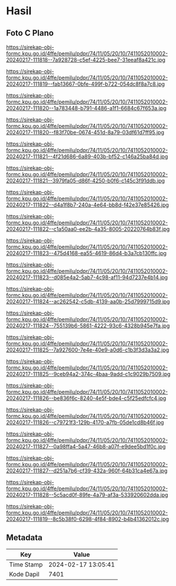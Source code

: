 # Hasil

## Foto C Plano

https://sirekap-obj-formc.kpu.go.id/4ffe/pemilu/pdpr/74/11/05/20/10/7411052010002-20240217-111818--7a928728-c5ef-4225-bee7-31eeaf8a421c.jpg

https://sirekap-obj-formc.kpu.go.id/4ffe/pemilu/pdpr/74/11/05/20/10/7411052010002-20240217-111819--fab13667-0bfe-499f-b722-054dc8f8a7c8.jpg

https://sirekap-obj-formc.kpu.go.id/4ffe/pemilu/pdpr/74/11/05/20/10/7411052010002-20240217-111820--1a783448-b791-4486-a1f1-6684c67f653a.jpg

https://sirekap-obj-formc.kpu.go.id/4ffe/pemilu/pdpr/74/11/05/20/10/7411052010002-20240217-111820--f83f70be-0674-451d-8a79-03df61d7ff95.jpg

https://sirekap-obj-formc.kpu.go.id/4ffe/pemilu/pdpr/74/11/05/20/10/7411052010002-20240217-111821--4f21d686-6a89-403b-bf52-c146a25ba84d.jpg

https://sirekap-obj-formc.kpu.go.id/4ffe/pemilu/pdpr/74/11/05/20/10/7411052010002-20240217-111821--3979fa05-d86f-4250-b0f6-c145c3f91ddb.jpg

https://sirekap-obj-formc.kpu.go.id/4ffe/pemilu/pdpr/74/11/05/20/10/7411052010002-20240217-111822--d4a1f8b7-240a-4e64-bb8d-f42e37e85426.jpg

https://sirekap-obj-formc.kpu.go.id/4ffe/pemilu/pdpr/74/11/05/20/10/7411052010002-20240217-111822--c1a50aa0-ee2b-4a35-8005-20220764b83f.jpg

https://sirekap-obj-formc.kpu.go.id/4ffe/pemilu/pdpr/74/11/05/20/10/7411052010002-20240217-111823--475d4168-ea55-4619-86d4-b3a7cb130ffc.jpg

https://sirekap-obj-formc.kpu.go.id/4ffe/pemilu/pdpr/74/11/05/20/10/7411052010002-20240217-111823--d085e4a2-5ab7-4c98-af11-94d7237e4b14.jpg

https://sirekap-obj-formc.kpu.go.id/4ffe/pemilu/pdpr/74/11/05/20/10/7411052010002-20240217-111824--ac262542-c5db-4139-aa0b-25d7999715d9.jpg

https://sirekap-obj-formc.kpu.go.id/4ffe/pemilu/pdpr/74/11/05/20/10/7411052010002-20240217-111824--755139b6-5861-4222-93c6-4328b945e7fa.jpg

https://sirekap-obj-formc.kpu.go.id/4ffe/pemilu/pdpr/74/11/05/20/10/7411052010002-20240217-111825--7a927600-7e4e-40e9-a0d6-c1b3f3d3a3a2.jpg

https://sirekap-obj-formc.kpu.go.id/4ffe/pemilu/pdpr/74/11/05/20/10/7411052010002-20240217-111825--9ceb94a2-374c-4baa-9add-c1c9029b7509.jpg

https://sirekap-obj-formc.kpu.go.id/4ffe/pemilu/pdpr/74/11/05/20/10/7411052010002-20240217-111826--be836f6c-8240-4e5f-bde4-c5f25edfcfc4.jpg

https://sirekap-obj-formc.kpu.go.id/4ffe/pemilu/pdpr/74/11/05/20/10/7411052010002-20240217-111826--c79721f3-129b-4170-a7fb-05de1cd8b46f.jpg

https://sirekap-obj-formc.kpu.go.id/4ffe/pemilu/pdpr/74/11/05/20/10/7411052010002-20240217-111827--0a98ffa4-5a47-46b8-a07f-e9dee5bd1f0c.jpg

https://sirekap-obj-formc.kpu.go.id/4ffe/pemilu/pdpr/74/11/05/20/10/7411052010002-20240217-111827--d251a7b6-cf39-432a-960f-64b31ca4e67a.jpg

https://sirekap-obj-formc.kpu.go.id/4ffe/pemilu/pdpr/74/11/05/20/10/7411052010002-20240217-111828--5c5acd0f-89fe-4a79-af3a-533920602dda.jpg

https://sirekap-obj-formc.kpu.go.id/4ffe/pemilu/pdpr/74/11/05/20/10/7411052010002-20240217-111819--8c5b38f0-6298-4f84-8902-b4b41362012c.jpg


## Metadata

| Key        | Value               |
| ---------- | ------------------- |
| Time Stamp | 2024-02-17 13:05:41 |
| Kode Dapil | 7401                |



